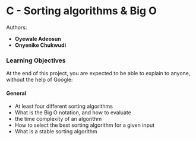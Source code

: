 # C - Sorting algorithms & Big O
Authors:
        <ul>
            <li><strong>Oyewale Adeosun</strong>
            <li><strong>Onyenike Chukwudi</strong>
        </ul>

### Learning Objectives
<p> At the end of this project, you are expected to be able to explain to anyone, without the help of Google:</P>

#### General
<ul>
    <li> At least four different sorting algorithms
    <li> What is the Big O notation, and how to evaluate <li> the time complexity of an algorithm
    <li> How to select the best sorting algorithm for a given input
    <li> What is a stable sorting algorithm
</ul>